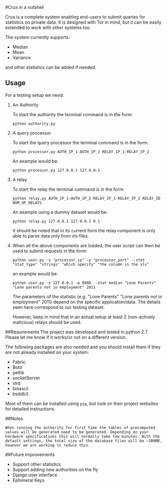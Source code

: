 #Crux in a nutshell


Crux is a complete system enabling end-users to submit queries for statistics on private data. It is designed with Tor in mind, but it can be easily extended to work with other systems too.

The system currently supports:
* Median
* Mean
* Variance

and other statistics can be added if needed.


## Usage

For a testing setup we need:



1. An Authority


	To start the authority the terminal command is in the form:

	`python authority.py`




1. A query processor


	To start the query processor the terminal command is in the form:

	`python processor.py AUTH_IP_1-AUTH_IP_2 RELAY_IP_1-RELAY_IP_2`


	An example would be:

	`python processor.py 127.0.0.1 127.0.0.1`


1. A relay

	To start the relay the terminal command is in the form:

	`python relay.py AUTH_IP_1-AUTH_IP_2 RELAY_IP_1-RELAY_IP_2 RELAY_ID NUM_OF_RELAYS`




	An example using a dummy dataset would be:

	`python relay.py 127.0.0.1 127.0.0.1 0 1`


	It should be noted that in its current form the relay component is only able to parse data only from xls files.



1. When all the above components are loaded, the user script can then be used to submit requests in the form:

	`python user.py -s "processor_ip" -p "processor_port" --stat "stat_type" "strings" "which specify" "the column in the xls"`

	an example would be:

	`python user.py -s 127.0.0.1 -p 8888 --stat median "Lone Parents" "Lone parents not in employment" 2011`


	The parameters of the statistic (e.g. "Lone Parents" "Lone parents not in employment" 2011) depend on the specific application/data. The details seen here correspond to our testing dataset.

	However, keep in mind that in an actual setup at least 2 (non-actively malicious) relays should be used.


##Requirements
The project was developed and tested in python 2.7. Please let me know if it works/or not on a different version.

The following packages are also needed and you should install them if they are not already installed on your system:

* Fabric
* Boto
* petlib
* socketServer
* xlrd
* binascii
* bsddb3

Most of them can be installed using `pip`, but look on their project websites for detailed instructions.


##Notes

	When running the authority for first time the tables of precomputed values will be generated need to be generated. Depending on your hardware specifications this will normally take few minutes. With the default settings, the total size of the database files will be ~300MB, however we are working to reduce this.


##Future Improvements

* Support other statistics
* Support adding new authorities on the fly
* Django user interface
* Ephimeral Keys
